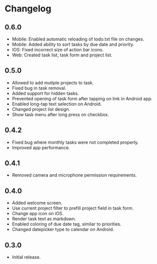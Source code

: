 # Changelog

## 0.6.0

- Mobile: Enabled automatic reloading of todo.txt file on changes.
- Mobile: Added ability to sort tasks by due date and priority.
- IOS: Fixed incorrect size of action bar icons.
- Web: Created task list, task form and project list.

## 0.5.0

- Allowed to add mutiple projects to task.
- Fixed bug in task removal.
- Added support for hidden tasks.
- Prevented opening of task form after tapping on link in Android app.
- Enabled long-tap text selection on Android.
- Changed project list design.
- Show task menu after long press on checkbox.

## 0.4.2

- Fixed bug where monthly tasks were not completed properly.
- Improved app performance.

## 0.4.1

- Removed camera and microphone permission requirements.

## 0.4.0

- Added welcome screen.
- Use current project filter to prefill project field in task form.
- Change app icon on iOS.
- Render task text as markdown.
- Enabled coloring of due date tag, similar to priorities.
- Changed datepicker type to calendar on Android.

## 0.3.0

- Initial release.
